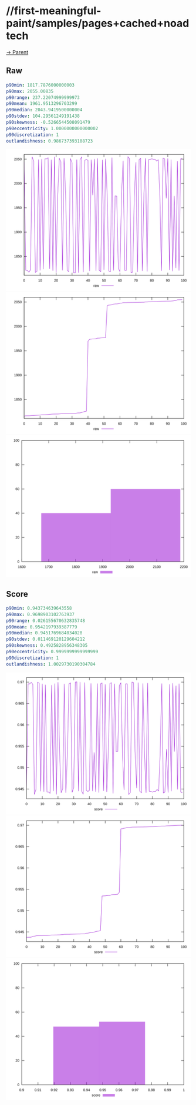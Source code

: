 
# //first-meaningful-paint/samples/pages+cached+noadtech

[→ Parent](../..)


## Raw


```yaml
p90min: 1817.7876000000003
p90max: 2055.00835
p90range: 237.22074999999973
p90mean: 1961.9513296703299
p90median: 2043.9419500000004
p90stdev: 104.29561249191438
p90skewness: -0.5266544508091479
p90eccentricity: 1.0000000000000002
p90discretization: 1
outlandishness: 0.986737393108723

```

![PLOT: raw-values](./raw/values.svg)![PLOT: raw-sorted](./raw/sorted.svg)![PLOT: raw-histogram](./raw/histogram.svg)
## Score


```yaml
p90min: 0.943734639643558
p90max: 0.9698903102763937
p90range: 0.026155670632835748
p90mean: 0.9542197939387779
p90median: 0.9451769684034028
p90stdev: 0.011469120129604212
p90skewness: 0.4925828956348305
p90eccentricity: 0.9999999999999999
p90discretization: 1
outlandishness: 1.0029730190304784

```

![PLOT: score-values](./score/values.svg)![PLOT: score-sorted](./score/sorted.svg)![PLOT: score-histogram](./score/histogram.svg)